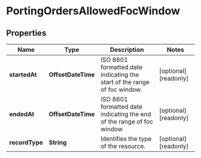 

# PortingOrdersAllowedFocWindow


## Properties

| Name | Type | Description | Notes |
|------------ | ------------- | ------------- | -------------|
|**startedAt** | **OffsetDateTime** | ISO 8601 formatted date indicating the start of the range of foc window. |  [optional] [readonly] |
|**endedAt** | **OffsetDateTime** | ISO 8601 formatted date indicating the end of the range of foc window |  [optional] [readonly] |
|**recordType** | **String** | Identifies the type of the resource. |  [optional] [readonly] |



